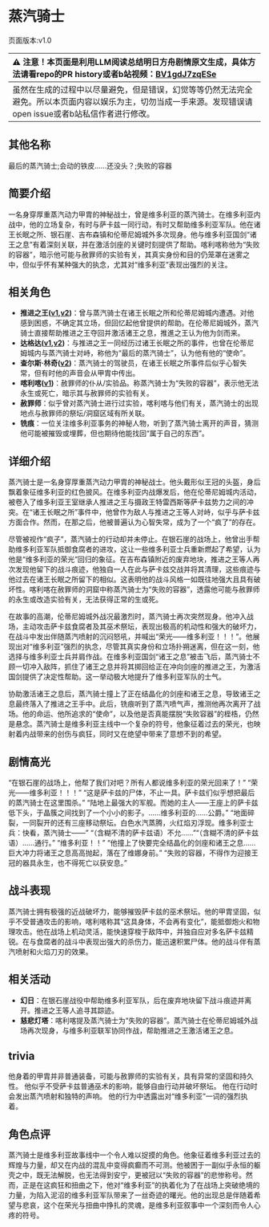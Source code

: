 # 蒸汽骑士
页面版本:v1.0
 

| :warning: 注意！本页面是利用LLM阅读总结明日方舟剧情原文生成，具体方法请看repo的PR history或者b站视频：[BV1gdJ7zqESe](https://www.bilibili.com/video/BV1gdJ7zqESe/)         |
|:----------------------------|
| 虽然在生成的过程中以尽量避免，但是错误，幻觉等等仍然无法完全避免。所以本页面内容以娱乐为主，切勿当成一手来源。发现错误请open issue或者b站私信作者进行修改。|



## 其他名称
最后的蒸汽骑士;会动的铁皮......还没头？;失败的容器
## 简要介绍
一名身穿厚重蒸汽动力甲胄的神秘战士，曾是维多利亚的蒸汽骑士。在维多利亚内战中，他的立场复杂，有时与萨卡兹一同行动，有时又帮助维多利亚军队。他在诸王长眠之所、银石崖、吉布森镇和伦蒂尼姆城外多次现身。他与维多利亚国剑“诸王之息”有着深刻关联，并在激活剑座的关键时刻提供了帮助。喀利喀称他为“失败的容器”，暗示他可能与赦罪师的实验有关，其真实身份和目的仍笼罩在迷雾之中，但似乎怀有某种强大的执念，尤其对“维多利亚”表现出强烈的关注。
## 相关角色
-   **推进之王([v1](char_112_siege.md),[v2](../char_v3/char_112_siege.md))**：曾与蒸汽骑士在诸王长眠之所和伦蒂尼姆城内遭遇。对他感到困惑，不确定其立场，但回忆起他曾提供的帮助。在伦蒂尼姆城外，蒸汽骑士直接帮助推进之王夺回并激活诸王之息，推進之王认为他为剑而来。
-   **达格达([v1](char_157_dagda.md),[v2](../char_v3/char_157_dagda.md))**：与推进之王一同经历过诸王长眠之所的事件，也曾在伦蒂尼姆城内与蒸汽骑士对峙，称他为“最后的蒸汽骑士”，认为他有他的“使命”。
-   **查尔斯·林奇([v2](../char_v3/extended_char_ae4e60.md))**：蒸汽骑士的驾驶员，在诸王长眠之所事件后似乎心智失常，但有时他的声音会从甲胄中传出。
-   **喀利喀([v1](extended_char_ka_li_ka.md))**：赦罪师的仆从/实验品。称蒸汽骑士为“失败的容器”，表示他无法永生或死亡，暗示其与赦罪师的实验有关。
-   **赦罪师**：似乎曾对蒸汽骑士进行过实验，喀利喀与他们有关，蒸汽骑士的出现地点与赦罪师的祭坛/洞窟区域有所关联。
-   **铣痕**：一位关注维多利亚事务的神秘人物，听到了蒸汽骑士离开的声音，猜测他可能被摧毁或埋葬，但也期待他能找回“属于自己的东西”。
## 详细介绍
蒸汽骑士是一名身穿厚重蒸汽动力甲胄的神秘战士。他头戴形似王冠的头盔，身后飘着象征维多利亚的红色披风。在维多利亚内战爆发后，他在伦蒂尼姆城内活动，被卷入了维多利亚王室继承人推进之王与摄政王特雷西斯等萨卡兹势力之间的冲突。在“诸王长眠之所”事件中，他曾作为敌人与推进之王等人对峙，似乎与萨卡兹方面合作。然而，在那之后，他被普遍认为心智失常，成为了一个“疯了”的存在。

尽管被视作“疯子”，蒸汽骑士的行动却并未停止。在银石崖的战场上，他曾出手帮助维多利亚军队抵御食腐者的进攻，这让一些维多利亚士兵重新燃起了希望，认为他是“维多利亚的荣光”回归的象征。在吉布森镇附近的废弃地块，推进之王等人再次发现他留下的战斗痕迹，他独自一人在此与萨卡兹交战并将其清理，这些痕迹与他过去在诸王长眠之所留下的相似。这表明他的战斗风格一如既往地强大且具有破坏性。喀利喀在赦罪师的洞窟中称蒸汽骑士为“失败的容器”，透露他可能与赦罪师的永生或改造实验有关，无法获得正常的生或死。

在故事的高潮，伦蒂尼姆城外战况最激烈时，蒸汽骑士再次突然现身。他冲入战场，主动攻击萨卡兹食腐者及其巫术祭坛，表现出极高的机动性和强大的破坏力，在战斗中发出伴随蒸汽喷射的沉闷怒吼，并喊出“荣光——维多利亚！！！”。他展现出对“维多利亚”强烈的执念，尽管其真实身份和立场扑朔迷离，但在这一刻，他选择与维多利亚士兵并肩作战。在维多利亚国剑“诸王之息”被击飞后，蒸汽骑士不顾一切冲入敌阵，抓住了诸王之息并将其掷回给正在冲向剑座的推进之王，为激活国剑提供了决定性帮助。这一举动极大地提升了维多利亚军队的士气。

协助激活诸王之息后，蒸汽骑士撞上了正在结晶化的剑座和诸王之息，导致诸王之息最终落入了推进之王手中。此后，铣痕听到了蒸汽喷气声，推测他再次离开了战场。他的命运、他所追求的“使命”，以及他是否真能摆脱“失败容器”的桎梏，仍然是悬念。蒸汽骑士是维多利亚主线中一个复杂的符号，他象征着过去的荣光，也映射着内战带来的创伤与疯狂，同时又在绝望中带来了意想不到的希望。
## 剧情高光
“在银石崖的战场上，他帮了我们对吧？所有人都说维多利亚的荣光回来了！”
“荣光——维多利亚！！！”
“这是萨卡兹的尸体，不止一具。萨卡兹们似乎想把最后的蒸汽骑士在这里围杀。”
“陆地上最强大的军舰。而她的主人——王座上的萨卡兹低下头，于晶簇之间找到了一个小小的影子。......维多利亚的......公爵。”
“地面碎裂，一同裂开的还有三座移动祭坛。白色水汽蒸腾，火红焰刃浮现。维多利亚士兵：快看，蒸汽骑士——”
“（含糊不清的萨卡兹语）不允......”“（含糊不清的萨卡兹语）......通行。”
“维多利亚！！”
“他撞上了快要完全结晶化的剑座和诸王之息......巨大冲力将诸王之息高高抛起，落在了维娜身前。”
“失败的容器，不得作为迎接王冠的器具永生，也不得死亡以获安息。”
## 战斗表现
蒸汽骑士拥有极强的近战破坏力，能够摧毁萨卡兹的巫术祭坛。他的甲胄坚固，似乎不受普通攻击的影响，喀利喀称其“这具身体，不会再有变化”，能抵御炮火和物理攻击。他在战场上机动灵活，能快速穿梭于敌阵中，并独自应对多名萨卡兹精锐。在与食腐者的战斗中表现出强大的杀伤力，能迅速积累尸体。他的战斗伴有蒸汽喷射和火焰刀刃的效果。
## 相关活动
-   **幻日**：在银石崖战役中帮助维多利亚军队，后在废弃地块留下战斗痕迹并离开。推进之王等人追寻其踪迹。
-   **慈悲灯塔**：喀利喀提及蒸汽骑士为“失败的容器”。蒸汽骑士在伦蒂尼姆城外战场再次现身，与维多利亚联军协同作战，帮助推进之王激活诸王之息。
## trivia
他身着的甲胄并非普通装备，可能与赦罪师的实验有关，具有异常的坚固和持久性。
他似乎不受萨卡兹普通巫术的影响，能够自由行动并破坏祭坛。
他在行动时会发出蒸汽喷射和独特的声响。
他的行为中透露出对“维多利亚”一词的强烈执着。
## 角色点评
蒸汽骑士是维多利亚故事线中一个令人难以捉摸的角色。他象征着维多利亚过去的辉煌与力量，却又在内战的混乱中变得疯癫而不可测。他被困于一副似乎永恒的躯壳之中，既无法解脱，也无法得到安宁，更被冠以“失败的容器”的悲惨称号。然而，正是在这疯狂和扭曲之下，他对“维多利亚”的执着化为了在战场上突破绝境的力量，为陷入泥沼的维多利亚军队带来了一丝奇迹的曙光。他的出现总是伴随着希望与悲哀，这个在荣光与扭曲中挣扎的灵魂，是维多利亚叙事中一个深刻而令人心疼的符号。